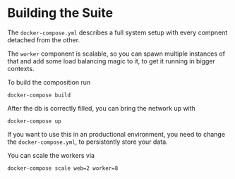 # Building the Suite

The ```docker-compose.yml``` describes a full system setup with every compnent detached from the other.

The ```worker``` component is scalable, so you can spawn multiple instances of that and add some load balancing magic to it, to get it running in bigger contexts.

To build the composition run

    docker-compose build

After the db is correctly filled, you can bring the network up with

    docker-compose up

If you want to use this in an productional environment, you need to change the ```docker-compose.yml```, to persistently store your data.

You can scale the workers via

    docker-compose scale web=2 worker=8
